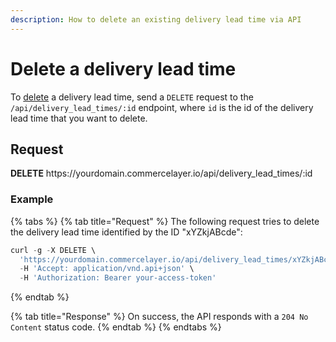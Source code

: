 ```yaml
---
description: How to delete an existing delivery lead time via API
---
```


# Delete a delivery lead time

To <a href="https://docs.commercelayer.io/developers/deleting-resources" target="_blank">delete</a> a delivery lead time, send a `DELETE` request to the `/api/delivery_lead_times/:id` endpoint, where `id` is the id of the delivery lead time that you want to delete.

## Request

**DELETE** https://<i></i>yourdomain.commercelayer.io/api/delivery_lead_times/:id

### Example

{% tabs %}
{% tab title="Request" %}
The following request tries to delete the delivery lead time identified by the ID "xYZkjABcde":

```javascript
curl -g -X DELETE \
  'https://yourdomain.commercelayer.io/api/delivery_lead_times/xYZkjABcde' \
  -H 'Accept: application/vnd.api+json' \
  -H 'Authorization: Bearer your-access-token'
```
{% endtab %}

{% tab title="Response" %}
On success, the API responds with a `204 No Content` status code.
{% endtab %}
{% endtabs %}

